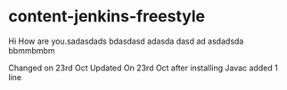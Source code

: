 # content-jenkins-freestyle
Hi How are you.sadasdads
bdasdasd
adasda
dasd
ad
asdadsda
bbmmbmbm

Changed on 23rd Oct 
Updated On 23rd Oct after installing Javac
added 1 line
